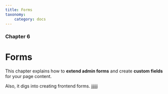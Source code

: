```yaml
---
title: Forms
taxonomy:
    category: docs
---
```


### Chapter 6

# Forms

This chapter explains how to **extend admin forms** and create **custom fields** for your page content.

Also, it digs into creating frontend forms.
jjjjjj
